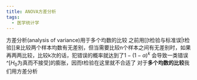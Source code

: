 ```yaml
---
title: ANOVA方差分析
tags:
  - 医学统计学
---
```

方差分析(analysis of variance)用于多个均数的比较
之前用[[t检验与标准误|t检验]]来比较两个样本均数有无差别，但当需要比较n个样本之间有无差别时，如果再两两比较，比较k次的话，犯错误的概率就达到了$1-(1-\alpha)^k$
会导致一类错误^[$H_0$为真而不接受]的膨胀，因而t检验在这里就不合适了
对于**多个均数的比较**我们用方差分析


